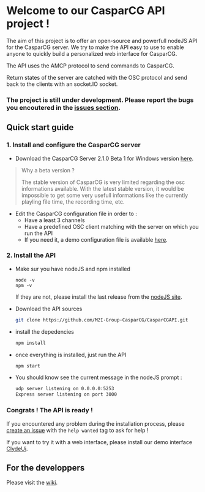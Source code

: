 # Welcome to our CasparCG API project ! 

The aim of this project is to offer an open-source and powerfull nodeJS API for the CasparCG server. We try to make the API easy to use to enable anyone to quickly build a personalized web interface for CasparCG.


The API uses the AMCP protocol to send commands to CasparCG.

Return states of the server are catched with the OSC protocol and send back to the clients with an socket.IO socket.

### The project is still under development. Please report the bugs you encoutered in the [issues section](https://github.com/M2I-Group-CasparCG/CasparCGAPI/issues/new).

## Quick start guide

### 1. Install and configure the CasparCG server

* Download the CasparCG Server 2.1.0 Beta 1 for Windows version [here](http://casparcg.com/download.html).
> Why a beta version ?
>
> The stable version of CasparCG is very limited regarding the osc informations available. With the latest stable version, it would be impossible to get some very usefull informations like the currently playling file time, the recording time, etc.
* Edit the CasparCG configuration file in order to :
  * Have a least 3 channels
  * Have a predefined OSC client matching with the server on which you run the API
  * If you need it, a demo configuration file is available [here](https://github.com/M2I-Group-CasparCG/CasparCGAPI/blob/master/utilities/API/caspar.config).

### 2. Install the API

* Make sur you have nodeJS and npm installed
    ```
    node -v
    npm -v
    ```
    If they are not, please install the last release from the [nodeJS site](https://nodejs.org/en/).

* Download the API sources
    ```bash
    git clone https://github.com/M2I-Group-CasparCG/CasparCGAPI.git
    ```
* install the depedencies
    ```bash
    npm install
    ```
* once everything is installed, just run the API 
    ```bash
    npm start 
    ```

* You should know see the current message in the nodeJS prompt :
    ```bash
    udp server listening on 0.0.0.0:5253
    Express server listening on port 3000
    ```
### Congrats ! The API is ready !

If you encountered any problem during the installation process, please [create an issue](https://github.com/M2I-Group-CasparCG/CasparCGAPI/issues/new) with the `help wanted` tag to ask for help ! 

If you want to try it with a web interface, please install our demo interface [ClydeUi](https://github.com/M2I-Group-CasparCG/ClydeUI).

## For the developpers

Please visit the [wiki](https://github.com/M2I-Group-CasparCG/CasparCGAPI/wiki).

